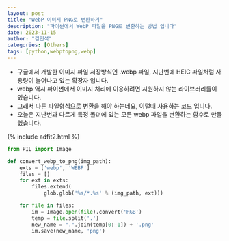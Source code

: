 ```yaml
---
layout: post
title: "WebP 이미지 PNG로 변환하기"
description: "파이썬에서 WebP 파일을 PNG로 변환하는 방법 입니다"
date: 2023-11-15
author: "김민석"
categories: [Others]
tags: [python,webptopng,webp]
---
```

- 구글에서 개발한 이미지 파일 저장방식인 .webp 파일, 지난번에 HEIC 파일처럼 사용량이 늘어나고 있는 확장자 입니다.
- webp 역시 파이썬에서 이미지 처리에 이용하려면 지원하지 않는 라이브러리들이 있습니다.
- 그래서 다른 파일형식으로 변환을 해야 하는데요, 이럴때 사용하는 코드 입니다.
- 오늘은 지난번과 다르게 특정 폴더에 있는 모든 webp 파일을 변환하는 함수로 만들었습니다.

{% include adfit2.html %}

```python
from PIL import Image

def convert_webp_to_png(img_path):
    exts = ['webp', 'WEBP']
    files = []
    for ext in exts:
        files.extend(
            glob.glob('%s/*.%s' % (img_path, ext)))

    for file in files:
        im = Image.open(file).convert('RGB')
        temp = file.split('.')
        new_name = ".".join(temp[0:-1]) + '.png'
        im.save(new_name, 'png')
```
